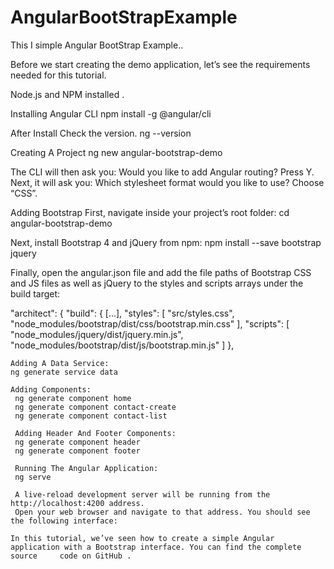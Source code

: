 # AngularBootStrapExample
This I simple Angular BootStrap Example..

Before we start creating the demo application, let’s see the requirements needed for this tutorial.

Node.js and NPM installed .

Installing Angular CLI
npm install -g @angular/cli

After Install Check the version.
ng --version

Creating A Project
ng new angular-bootstrap-demo

The CLI will then ask you:
Would you like to add Angular routing?
Press Y. Next, it will ask you:
Which stylesheet format would you like to use?
Choose “CSS”.

Adding Bootstrap
First, navigate inside your project’s root folder:
cd angular-bootstrap-demo

Next, install Bootstrap 4 and jQuery from npm:
npm install --save bootstrap jquery

Finally, open the angular.json file and add the file paths of Bootstrap CSS and JS files as well as jQuery to the styles and scripts arrays under the build target:

"architect": {
  "build": {
    [...], 
    "styles": [
      "src/styles.css", 
        "node_modules/bootstrap/dist/css/bootstrap.min.css"
      ],
      "scripts": [
        "node_modules/jquery/dist/jquery.min.js",
        "node_modules/bootstrap/dist/js/bootstrap.min.js"
      ]
    },
    
    Adding A Data Service:
    ng generate service data
    
    Adding Components:
     ng generate component home
     ng generate component contact-create
     ng generate component contact-list
     
     Adding Header And Footer Components:
     ng generate component header
     ng generate component footer
     
     Running The Angular Application:
     ng serve
     
     A live-reload development server will be running from the http://localhost:4200 address.
     Open your web browser and navigate to that address. You should see the following interface:
    
    In this tutorial, we’ve seen how to create a simple Angular application with a Bootstrap interface. You can find the complete source     code on GitHub .
